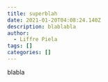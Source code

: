 ```yaml
---
title: superblah
date: 2021-01-20T04:08:24.140Z
description: blablabla
author:
  - Liffre Piela
tags: []
categories: []
---
```

blabla
